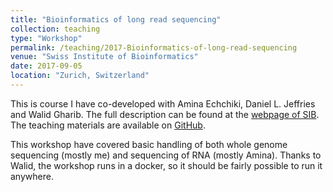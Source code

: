 ```yaml
---
title: "Bioinformatics of long read sequencing"
collection: teaching
type: "Workshop"
permalink: /teaching/2017-Bioinformatics-of-long-read-sequencing
venue: "Swiss Institute of Bioinformatics"
date: 2017-09-05
location: "Zurich, Switzerland"
---
```


This is course I have co-developed with Amina Echchiki, Daniel L. Jeffries and Walid Gharib. The full description can be found at the [webpage of SIB](https://www.sib.swiss/training/course/2017-11-longreads). The teaching materials are available on [GitHub](https://github.com/aechchiki/SIB_LongReadsWorkshop_Zurich17).

This workshop have covered basic handling of both whole genome sequencing (mostly me) and sequencing of RNA (mostly Amina). Thanks to Walid, the workshop runs in a docker, so it should be fairly possible to run it anywhere.



